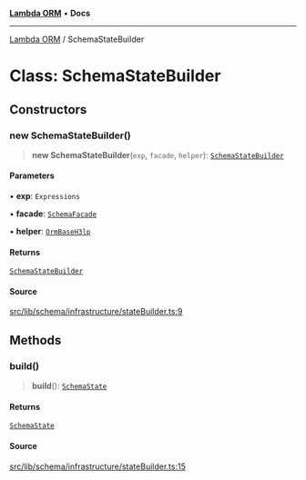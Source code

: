 [**Lambda ORM**](../README.md) • **Docs**

***

[Lambda ORM](../README.md) / SchemaStateBuilder

# Class: SchemaStateBuilder

## Constructors

### new SchemaStateBuilder()

> **new SchemaStateBuilder**(`exp`, `facade`, `helper`): [`SchemaStateBuilder`](SchemaStateBuilder.md)

#### Parameters

• **exp**: `Expressions`

• **facade**: [`SchemaFacade`](SchemaFacade.md)

• **helper**: [`OrmBaseH3lp`](OrmBaseH3lp.md)

#### Returns

[`SchemaStateBuilder`](SchemaStateBuilder.md)

#### Source

[src/lib/schema/infrastructure/stateBuilder.ts:9](https://github.com/lambda-orm/lambdaorm-base/blob/75309e81097991935956cdab867faba6428c498c/src/lib/schema/infrastructure/stateBuilder.ts#L9)

## Methods

### build()

> **build**(): [`SchemaState`](SchemaState.md)

#### Returns

[`SchemaState`](SchemaState.md)

#### Source

[src/lib/schema/infrastructure/stateBuilder.ts:15](https://github.com/lambda-orm/lambdaorm-base/blob/75309e81097991935956cdab867faba6428c498c/src/lib/schema/infrastructure/stateBuilder.ts#L15)
